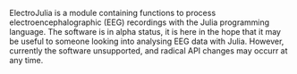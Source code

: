 ElectroJulia is a module containing functions to process electroencephalographic (EEG) recordings with the Julia programming language. The software is in alpha status, it is here in the hope that it may be useful to someone looking into analysing EEG data with Julia. However, currently the software unsupported, and radical API changes may occurr at any time. 

